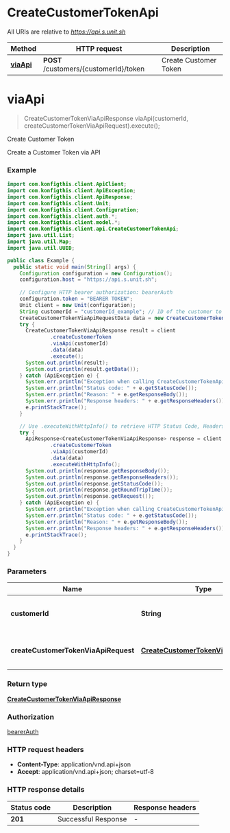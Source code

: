 # CreateCustomerTokenApi

All URIs are relative to *https://api.s.unit.sh*

| Method | HTTP request | Description |
|------------- | ------------- | -------------|
| [**viaApi**](CreateCustomerTokenApi.md#viaApi) | **POST** /customers/{customerId}/token | Create Customer Token |


<a name="viaApi"></a>
# **viaApi**
> CreateCustomerTokenViaApiResponse viaApi(customerId, createCustomerTokenViaApiRequest).execute();

Create Customer Token

Create a Customer Token via API 

### Example
```java
import com.konfigthis.client.ApiClient;
import com.konfigthis.client.ApiException;
import com.konfigthis.client.ApiResponse;
import com.konfigthis.client.Unit;
import com.konfigthis.client.Configuration;
import com.konfigthis.client.auth.*;
import com.konfigthis.client.model.*;
import com.konfigthis.client.api.CreateCustomerTokenApi;
import java.util.List;
import java.util.Map;
import java.util.UUID;

public class Example {
  public static void main(String[] args) {
    Configuration configuration = new Configuration();
    configuration.host = "https://api.s.unit.sh";
    
    // Configure HTTP bearer authorization: bearerAuth
    configuration.token = "BEARER TOKEN";
    Unit client = new Unit(configuration);
    String customerId = "customerId_example"; // ID of the customer to create token for
    CreateCustomerTokenViaApiRequestData data = new CreateCustomerTokenViaApiRequestData();
    try {
      CreateCustomerTokenViaApiResponse result = client
              .createCustomerToken
              .viaApi(customerId)
              .data(data)
              .execute();
      System.out.println(result);
      System.out.println(result.getData());
    } catch (ApiException e) {
      System.err.println("Exception when calling CreateCustomerTokenApi#viaApi");
      System.err.println("Status code: " + e.getStatusCode());
      System.err.println("Reason: " + e.getResponseBody());
      System.err.println("Response headers: " + e.getResponseHeaders());
      e.printStackTrace();
    }

    // Use .executeWithHttpInfo() to retrieve HTTP Status Code, Headers and Request
    try {
      ApiResponse<CreateCustomerTokenViaApiResponse> response = client
              .createCustomerToken
              .viaApi(customerId)
              .data(data)
              .executeWithHttpInfo();
      System.out.println(response.getResponseBody());
      System.out.println(response.getResponseHeaders());
      System.out.println(response.getStatusCode());
      System.out.println(response.getRoundTripTime());
      System.out.println(response.getRequest());
    } catch (ApiException e) {
      System.err.println("Exception when calling CreateCustomerTokenApi#viaApi");
      System.err.println("Status code: " + e.getStatusCode());
      System.err.println("Reason: " + e.getResponseBody());
      System.err.println("Response headers: " + e.getResponseHeaders());
      e.printStackTrace();
    }
  }
}

```

### Parameters

| Name | Type | Description  | Notes |
|------------- | ------------- | ------------- | -------------|
| **customerId** | **String**| ID of the customer to create token for | |
| **createCustomerTokenViaApiRequest** | [**CreateCustomerTokenViaApiRequest**](CreateCustomerTokenViaApiRequest.md)| Create Customer Token Request | |

### Return type

[**CreateCustomerTokenViaApiResponse**](CreateCustomerTokenViaApiResponse.md)

### Authorization

[bearerAuth](../README.md#bearerAuth)

### HTTP request headers

 - **Content-Type**: application/vnd.api+json
 - **Accept**: application/vnd.api+json; charset=utf-8

### HTTP response details
| Status code | Description | Response headers |
|-------------|-------------|------------------|
| **201** | Successful Response |  -  |

